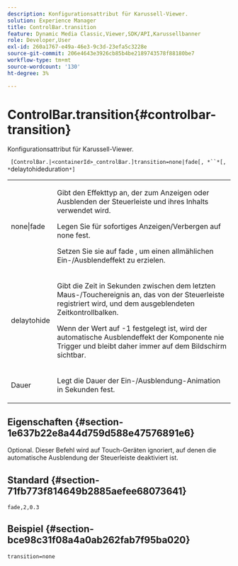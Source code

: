 ```yaml
---
description: Konfigurationsattribut für Karussell-Viewer.
solution: Experience Manager
title: ControlBar.transition
feature: Dynamic Media Classic,Viewer,SDK/API,Karussellbanner
role: Developer,User
exl-id: 260a1767-e49a-46e3-9c3d-23efa5c3228e
source-git-commit: 206e4643e3926cb85b4be2189743578f88180be7
workflow-type: tm+mt
source-wordcount: '130'
ht-degree: 3%

---
```


# ControlBar.transition{#controlbar-transition}

Konfigurationsattribut für Karussell-Viewer.

` [ControlBar.|<containerId>_controlBar.]transition=none|fade[, *``*[, *`delaytohideduration`*]`

<table id="table_441553CD34C94A58A9D7CBF772DEDDB6"> 
 <tbody> 
  <tr> 
   <td colname="col1"> <p> <span class="codeph"> none|fade</span> </p> </td> 
   <td colname="col2"> <p> Gibt den Effekttyp an, der zum Anzeigen oder Ausblenden der Steuerleiste und ihres Inhalts verwendet wird. </p> <p>Legen Sie für sofortiges Anzeigen/Verbergen auf <span class="codeph"> none</span> fest. </p> <p>Setzen Sie sie auf <span class="codeph"> fade</span> , um einen allmählichen Ein-/Ausblendeffekt zu erzielen. </p> </td> 
  </tr> 
  <tr> 
   <td colname="col1"> <p><span class="codeph"><span class="varname"> delaytohide</span></span> </p> </td> 
   <td colname="col2"> <p> Gibt die Zeit in Sekunden zwischen dem letzten Maus-/Touchereignis an, das von der Steuerleiste registriert wird, und dem ausgeblendeten Zeitkontrollbalken. </p> <p>Wenn der Wert auf <span class="codeph"> -1</span> festgelegt ist, wird der automatische Ausblendeffekt der Komponente nie Trigger und bleibt daher immer auf dem Bildschirm sichtbar. </p> </td> 
  </tr> 
  <tr> 
   <td colname="col1"> <p><span class="codeph"><span class="varname"> Dauer</span></span> </p> </td> 
   <td colname="col2"> <p> Legt die Dauer der Ein-/Ausblendung-Animation in Sekunden fest. </p> </td> 
  </tr> 
 </tbody> 
</table>

## Eigenschaften {#section-1e637b22e8a44d759d588e47576891e6}

Optional. Dieser Befehl wird auf Touch-Geräten ignoriert, auf denen die automatische Ausblendung der Steuerleiste deaktiviert ist.

## Standard {#section-71fb773f814649b2885aefee68073641}

`fade,2,0.3`

## Beispiel {#section-bce98c31f08a4a0ab262fab7f95ba020}

```
transition=none
```
